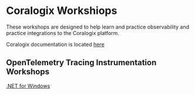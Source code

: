 # Coralogix Workshiops

These workshops are designed to help learn and practice observability and practice integrations to the Coralogix platform.

Coralogix documentation is located [here](https://coralogix.com/docs/)

## OpenTelemetry Tracing Instrumentation Workshops

[.NET for Windows](docs/otel/dotnet-windows)